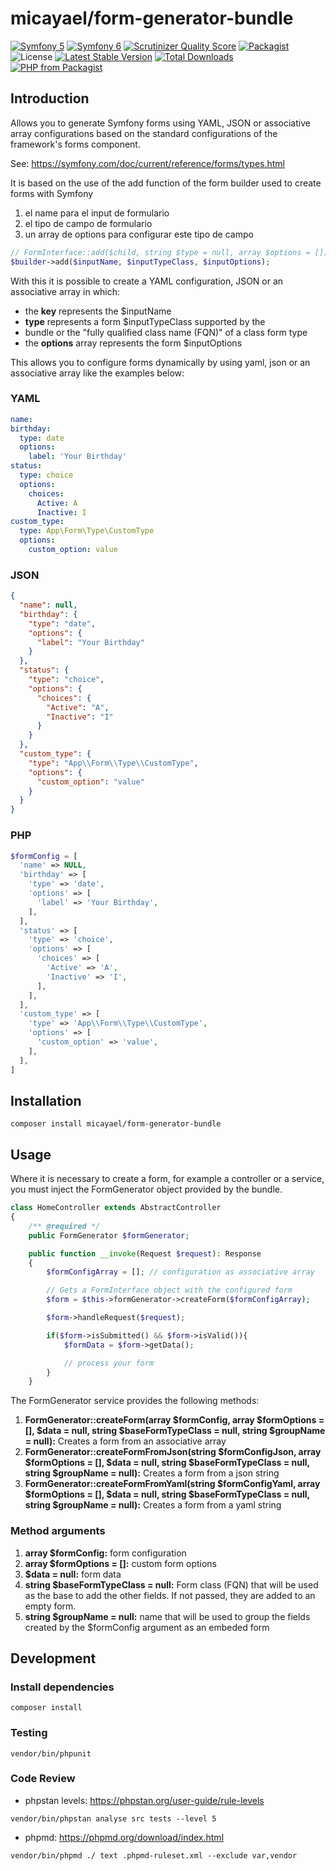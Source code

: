 micayael/form-generator-bundle
==============================

[![Symfony 5](https://github.com/micayael/form-generator-bundle/actions/workflows/symfony5.yml/badge.svg)](https://github.com/micayael/form-generator-bundle/actions/workflows/symfony5.yml)
[![Symfony 6](https://github.com/micayael/form-generator-bundle/actions/workflows/symfony6.yml/badge.svg)](https://github.com/micayael/form-generator-bundle/actions/workflows/symfony6.yml)
[![Scrutinizer Quality Score](https://scrutinizer-ci.com/g/micayael/form-generator-bundle/badges/quality-score.png)](https://scrutinizer-ci.com/g/micayael/form-generator-bundle/)
[![Packagist](https://img.shields.io/packagist/v/micayael/form-generator-bundle.svg)](https://packagist.org/packages/micayael/form-generator-bundle)
![License](https://img.shields.io/packagist/l/micayael/form-generator-bundle.svg)
[![Latest Stable Version](https://poser.pugx.org/micayael/form-generator-bundle/v/stable)](https://packagist.org/packages/micayael/form-generator-bundle)
[![Total Downloads](https://poser.pugx.org/micayael/form-generator-bundle/downloads)](https://packagist.org/packages/micayael/form-generator-bundle)
[![PHP from Packagist](https://img.shields.io/packagist/php-v/micayael/form-generator-bundle.svg)](https://packagist.org/packages/micayael/form-generator-bundle)

Introduction
------------

Allows you to generate Symfony forms using YAML, JSON or
associative array configurations based on the standard
configurations of the framework's forms component.

See: https://symfony.com/doc/current/reference/forms/types.html

It is based on the use of the add function of the form
builder used to create forms with Symfony

1. el name para el input de formulario
2. el tipo de campo de formulario
3. un array de options para configurar este tipo de campo

~~~php
// FormInterface::add($child, string $type = null, array $options = [])
$builder->add($inputName, $inputTypeClass, $inputOptions);
~~~

With this it is possible to create a YAML configuration,
JSON or an associative array in which:

- the **key** represents the $inputName
- **type** represents a form $inputTypeClass supported by the
- bundle or the "fully qualified class name (FQN)" of a class form type
- the **options** array represents the form $inputOptions

This allows you to configure forms dynamically by using yaml, json or
an associative array like the examples below:

### YAML

~~~yaml
name:
birthday:
  type: date
  options:
    label: 'Your Birthday'
status:
  type: choice
  options:
    choices:
      Active: A
      Inactive: I
custom_type:
  type: App\Form\Type\CustomType
  options:
    custom_option: value
~~~

### JSON

~~~json
{
  "name": null,
  "birthday": {
    "type": "date",
    "options": {
      "label": "Your Birthday"
    }
  },
  "status": {
    "type": "choice",
    "options": {
      "choices": {
        "Active": "A",
        "Inactive": "I"
      }
    }
  },
  "custom_type": {
    "type": "App\\Form\\Type\\CustomType",
    "options": {
      "custom_option": "value"
    }
  }
}
~~~

### PHP

~~~php
$formConfig = [
  'name' => NULL,
  'birthday' => [
    'type' => 'date',
    'options' => [
      'label' => 'Your Birthday',
    ],
  ],
  'status' => [
    'type' => 'choice',
    'options' => [
      'choices' => [
        'Active' => 'A',
        'Inactive' => 'I',
      ],
    ],
  ],
  'custom_type' => [
    'type' => 'App\\Form\\Type\\CustomType',
    'options' => [
      'custom_option' => 'value',
    ],
  ],
]
~~~

Installation
------------

~~~
composer install micayael/form-generator-bundle
~~~

Usage
-----

Where it is necessary to create a form, for example a controller or
a service, you must inject the FormGenerator object provided by
the bundle.

~~~php
class HomeController extends AbstractController
{
    /** @required */
    public FormGenerator $formGenerator;

    public function __invoke(Request $request): Response
    {
        $formConfigArray = []; // configuration as associative array

        // Gets a FormInterface object with the configured form
        $form = $this->formGenerator->createForm($formConfigArray);

        $form->handleRequest($request);

        if($form->isSubmitted() && $form->isValid()){
            $formData = $form->getData();

            // process your form
        }
    }
~~~

The FormGenerator service provides the following methods:

1. **FormGenerator::createForm(array $formConfig, array $formOptions = [], $data = null, string $baseFormTypeClass = null, string $groupName = null):** Creates a form from an associative array
2. **FormGenerator::createFormFromJson(string $formConfigJson, array $formOptions = [], $data = null, string $baseFormTypeClass = null, string $groupName = null):** Creates a form from a json string
3. **FormGenerator::createFormFromYaml(string $formConfigYaml, array $formOptions = [], $data = null, string $baseFormTypeClass = null, string $groupName = null):** Creates a form from a yaml string

### Method arguments

1. **array $formConfig:** form configuration
2. **array $formOptions = []:** custom form options
3. **$data = null:** form data
4. **string $baseFormTypeClass = null:** Form class (FQN) that will be used as the base to add the other fields. If not passed, they are added to an empty form.
5. **string $groupName = null:** name that will be used to group the fields created by the $formConfig argument as an embeded form

Development
-----------

### Install dependencies

~~~
composer install
~~~

### Testing

~~~
vendor/bin/phpunit
~~~

### Code Review

* phpstan levels: https://phpstan.org/user-guide/rule-levels

~~~
vendor/bin/phpstan analyse src tests --level 5
~~~

* phpmd: https://phpmd.org/download/index.html

~~~
vendor/bin/phpmd ./ text .phpmd-ruleset.xml --exclude var,vendor
~~~